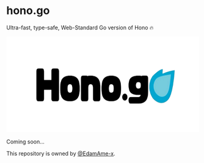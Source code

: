 # hono.go
Ultra-fast, type-safe, Web-Standard Go version of Hono 🔥

<img src="/assets/hero.png" height="250" alt="icon" />

Coming soon...

This repository is owned by [@EdamAme-x](//github.com/EdamAme-x).

